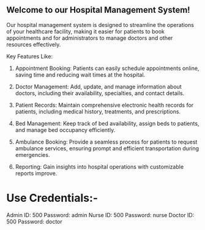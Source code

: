 ## Welcome to our Hospital Management System!

Our hospital management system is designed to streamline the operations of your healthcare facility, making it easier for patients to book appointments and for administrators to manage doctors and other resources effectively.

Key Features Like:

1. Appointment Booking: Patients can easily schedule appointments online, saving time and reducing wait times at the hospital.

2. Doctor Management: Add, update, and manage information about doctors, including their availability, specialties, and contact details.

3. Patient Records: Maintain comprehensive electronic health records for patients, including medical history, treatments, and prescriptions.

4. Bed Management: Keep track of bed availability, assign beds to patients, and manage bed occupancy efficiently.

5. Ambulance Booking: Provide a seamless process for patients to request ambulance services, ensuring prompt and efficient transportation during emergencies.

5. Reporting: Gain insights into hospital operations with customizable reports improve.

# Use Credentials:-
Admin ID: 500  Password: admin
Nurse ID: 500  Password: nurse
Doctor ID: 500 Password: doctor
